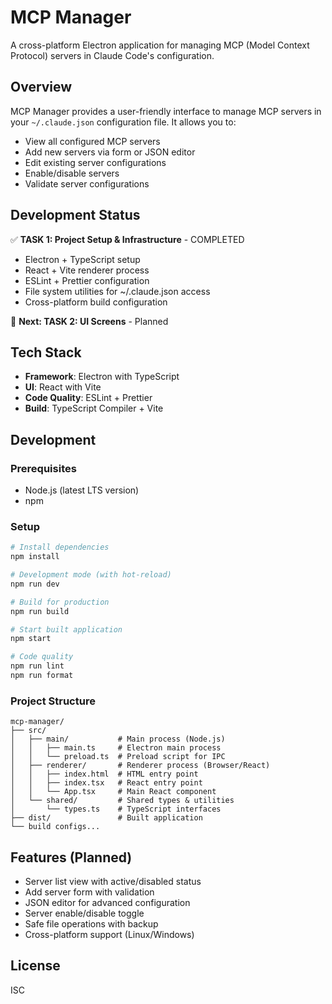 # MCP Manager

A cross-platform Electron application for managing MCP (Model Context Protocol) servers in Claude Code's configuration.

## Overview

MCP Manager provides a user-friendly interface to manage MCP servers in your `~/.claude.json` configuration file. It allows you to:

- View all configured MCP servers
- Add new servers via form or JSON editor
- Edit existing server configurations
- Enable/disable servers
- Validate server configurations

## Development Status

✅ **TASK 1: Project Setup & Infrastructure** - COMPLETED
- Electron + TypeScript setup
- React + Vite renderer process
- ESLint + Prettier configuration
- File system utilities for ~/.claude.json access
- Cross-platform build configuration

🔄 **Next: TASK 2: UI Screens** - Planned

## Tech Stack

- **Framework**: Electron with TypeScript
- **UI**: React with Vite
- **Code Quality**: ESLint + Prettier
- **Build**: TypeScript Compiler + Vite

## Development

### Prerequisites

- Node.js (latest LTS version)
- npm

### Setup

```bash
# Install dependencies
npm install

# Development mode (with hot-reload)
npm run dev

# Build for production
npm run build

# Start built application
npm start

# Code quality
npm run lint
npm run format
```

### Project Structure

```
mcp-manager/
├── src/
│   ├── main/           # Main process (Node.js)
│   │   ├── main.ts     # Electron main process
│   │   └── preload.ts  # Preload script for IPC
│   ├── renderer/       # Renderer process (Browser/React)
│   │   ├── index.html  # HTML entry point
│   │   ├── index.tsx   # React entry point
│   │   └── App.tsx     # Main React component
│   └── shared/         # Shared types & utilities
│       └── types.ts    # TypeScript interfaces
├── dist/               # Built application
└── build configs...
```

## Features (Planned)

- Server list view with active/disabled status
- Add server form with validation
- JSON editor for advanced configuration
- Server enable/disable toggle
- Safe file operations with backup
- Cross-platform support (Linux/Windows)

## License

ISC